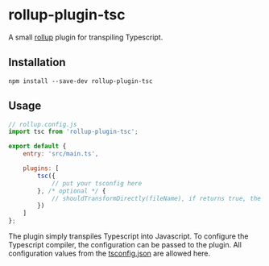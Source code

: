 # rollup-plugin-tsc

A small [rollup](https://github.com/rollup/rollup) plugin for transpiling Typescript.

## Installation
```
npm install --save-dev rollup-plugin-tsc
```

## Usage
```js
// rollup.config.js
import tsc from 'rollup-plugin-tsc';

export default {
	entry: 'src/main.ts',

	plugins: [
		tsc({
			// put your tsconfig here
		}, /* optional */ {
            // shouldTransformDirectly(fileName), if returns true, the file will be compiled directly
        })
	]
};
```
The plugin simply transpiles Typescript into Javascript. To configure the Typescript compiler, the configuration can be passed to the plugin. All configuration values from the [tsconfig.json](https://www.typescriptlang.org/docs/handbook/tsconfig-json.html) are allowed here.
